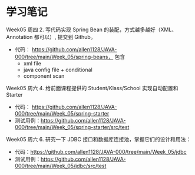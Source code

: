 # 学习笔记


Week05 周四 2. 写代码实现 Spring Bean 的装配，方式越多越好（XML、Annotation 都可以）, 提交到 Github。
* 代码： https://github.com/allen1128/JAVA-000/tree/main/Week_05/spring-beans， 包含 
  * xml file
  * java config file + conditional
  * component scan


Week05 周六 4. 给前面课程提供的 Student/Klass/School 实现自动配置和 Starter
* 代码： https://github.com/allen1128/JAVA-000/tree/main/Week_05/spring-starter
* 测试用例：https://github.com/allen1128/JAVA-000/tree/main/Week_05/spring-starter/src/test

Week05 周六 6. 研究一下 JDBC 接口和数据库连接池，掌握它们的设计和用法：
* 代码：https://github.com/allen1128/JAVA-000/tree/main/Week_05/jdbc
* 测试用例：https://github.com/allen1128/JAVA-000/tree/main/Week_05/jdbc/src/test

